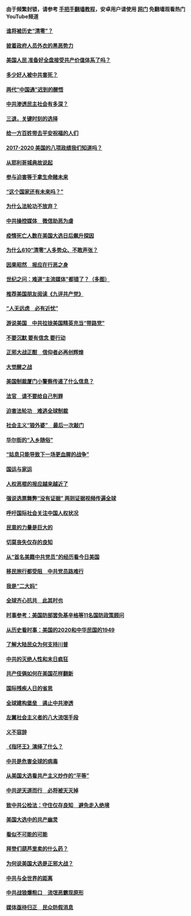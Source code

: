 #### 由于频繁封锁，请参考 [手把手翻墙教程](https://github.com/gfw-breaker/guides/wiki/)，安卓用户请使用 [网门](https://github.com/gfw-breaker/nogfw/blob/master/dl.md?t=01042200) 免翻墙观看热门YouTube频道 

#### [谁将被历史“清零”？](../pages/73/417485.md?t=01042200) 

#### [披着政府人员外衣的黑恶势力](../pages/73/417442.md?t=01042200) 

#### [美国人民 准备好全盘接受共产价值体系了吗？](../pages/73/417491.md?t=01042200) 

#### [多少好人被中共害死？](../pages/73/417144.md?t=01042200) 

#### [两代“中国通”迟到的醒悟](../pages/73/417064.md?t=01042200) 

#### [中共渗透民主社会有多深？](../pages/73/417063.md?t=01042200) 

#### [三退，关键时刻的选择](../pages/73/416969.md?t=01042200) 

#### [给一方百姓带去平安祝福的人们](../pages/73/416941.md?t=01042200) 

#### [2017-2020  美国的八项政绩我们知道吗？](../pages/73/416968.md?t=01042200) 

#### [从耶利哥城典故说起](../pages/73/416892.md?t=01042200) 

#### [参与迫害等于拿生命赌未来](../pages/73/416856.md?t=01042200) 

#### [“这个国家还有未来吗？”](../pages/73/416852.md?t=01042200) 

#### [为什么法轮功不放弃？](../pages/73/416864.md?t=01042200) 

#### [中共操控媒体　微信助恶为虐](../pages/73/416724.md?t=01042200) 

#### [疫情死亡人数在美国大选日后飙升探因](../pages/73/416606.md?t=01042200) 

#### [为什么610“清零”人多势众、不敢声张？](../pages/73/416632.md?t=01042200) 

#### [因果昭然　报应在行恶之身](../pages/73/416582.md?t=01042200) 

#### [世纪之问：难道“主流媒体”都错了？（多图）](../pages/73/416571.md?t=01042200) 

#### [推荐美国朋友阅读《九评共产党》](../pages/73/416510.md?t=01042200) 

#### [“人无远虑　必有近忧”](../pages/73/416513.md?t=01042200) 

#### [游说美国　中共拉拢美国精英充当“带路党”](../pages/73/416529.md?t=01042200) 

#### [不要沉默 要有信念 要行动](../pages/73/416457.md?t=01042200) 

#### [正邪大战正酣　信仰者必再创辉煌](../pages/73/416433.md?t=01042200) 

#### [大觉醒之战](../pages/73/416456.md?t=01042200) 

#### [美国制裁厦门小警察传递了什么信息？](../pages/73/416432.md?t=01042200) 

#### [法官　请不要给自己判罪](../pages/73/416379.md?t=01042200) 

#### [迫害法轮功　难逃全球制裁](../pages/73/416380.md?t=01042200) 

#### [社会主义“狼外婆”　最后一次敲门](../pages/73/416394.md?t=01042200) 

#### [华尔街的“入乡随俗”](../pages/73/416395.md?t=01042200) 

#### [“姑息只能导致下一场更血腥的战争”](../pages/73/416223.md?t=01042200) 

#### [国运与家运](../pages/73/416224.md?t=01042200) 

#### [人权恶棍的报应越来越近了](../pages/73/416276.md?t=01042200) 

#### [强说选票舞弊“没有证据” 两则证据视频传遍全球](../pages/73/416227.md?t=01042200) 

#### [呼吁国际社会关注中国人权状况](../pages/73/416135.md?t=01042200) 

#### [民意的力量是巨大的](../pages/73/416222.md?t=01042200) 

#### [切莫丧失仅存的良知](../pages/73/416134.md?t=01042200) 

#### [从“首名美籍中共党员”的经历看今日美国](../pages/73/416114.md?t=01042200) 

#### [移民旅行都受阻　中共党员路难行](../pages/73/416033.md?t=01042200) 

#### [我是“二大妈”](../pages/73/415529.md?t=01042200) 

#### [全球齐心抗共　此其时也](../pages/73/415989.md?t=01042200) 

#### [时事参考：美国防部罢免基辛格等11名国防政策顾问](../pages/73/415970.md?t=01042200) 

#### [从历史看时事：美国的2020和中华民国的1949](../pages/73/415949.md?t=01042200) 

#### [了解大陆民众为何支持川普](../pages/73/415950.md?t=01042200) 

#### [中共的灭绝人性和末日疯狂](../pages/73/415944.md?t=01042200) 

#### [共产伎俩如何在美国花样翻新](../pages/73/415908.md?t=01042200) 

#### [国际残疾人日的省思](../pages/73/415849.md?t=01042200) 

#### [全球建构堡垒　遏止中共渗透](../pages/73/415850.md?t=01042200) 

#### [左翼社会主义者的八大流氓手段](../pages/73/415802.md?t=01042200) 

#### [义不容辞](../pages/73/415807.md?t=01042200) 

#### [《指环王》演绎了什么？](../pages/73/415739.md?t=01042200) 

#### [中共是危害全球的病毒](../pages/73/415569.md?t=01042200) 

#### [从美国大选看共产主义炒作的“平等”](../pages/73/415654.md?t=01042200) 

#### [中共逆天道而行　必将被天灭掉](../pages/73/415626.md?t=01042200) 

#### [致中共公检法：守住仅存良知　避免走入绝境](../pages/73/415627.md?t=01042200) 

#### [美国大选中的共产幽灵](../pages/73/415618.md?t=01042200) 

#### [看似不可能的可能](../pages/73/415619.md?t=01042200) 

#### [拜登们葫芦里卖的什么药？](../pages/73/415531.md?t=01042200) 

#### [为何说美国大选是正邪大战？](../pages/73/415530.md?t=01042200) 

#### [中共与全世界的距离](../pages/73/415435.md?t=01042200) 

#### [中共战狼爆粗口　流氓恶霸现原形](../pages/73/415426.md?t=01042200) 

#### [媒体亟待归正　民众防假消息](../pages/73/415402.md?t=01042200) 

